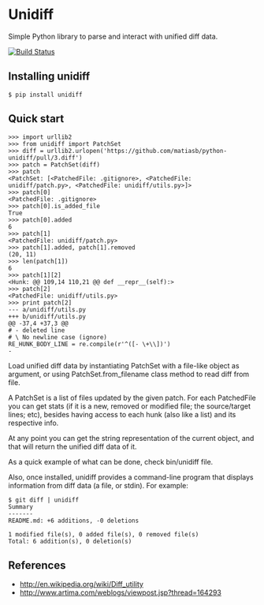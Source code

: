 Unidiff
=======

Simple Python library to parse and interact with unified diff data.

[![Build Status](https://travis-ci.org/matiasb/python-unidiff.png?branch=master)](https://travis-ci.org/matiasb/python-unidiff)


Installing unidiff
------------------

    $ pip install unidiff


Quick start
-----------

    >>> import urllib2
    >>> from unidiff import PatchSet
    >>> diff = urllib2.urlopen('https://github.com/matiasb/python-unidiff/pull/3.diff')
    >>> patch = PatchSet(diff)
    >>> patch
    <PatchSet: [<PatchedFile: .gitignore>, <PatchedFile: unidiff/patch.py>, <PatchedFile: unidiff/utils.py>]>
    >>> patch[0]
    <PatchedFile: .gitignore>
    >>> patch[0].is_added_file
    True
    >>> patch[0].added
    6
    >>> patch[1]
    <PatchedFile: unidiff/patch.py>
    >>> patch[1].added, patch[1].removed
    (20, 11)
    >>> len(patch[1])
    6
    >>> patch[1][2]
    <Hunk: @@ 109,14 110,21 @@ def __repr__(self):>
    >>> patch[2]
    <PatchedFile: unidiff/utils.py>
    >>> print patch[2]
    --- a/unidiff/utils.py
    +++ b/unidiff/utils.py
    @@ -37,4 +37,3 @@ 
    # - deleted line
    # \ No newline case (ignore)
    RE_HUNK_BODY_LINE = re.compile(r'^([- \+\\])')
    -

Load unified diff data by instantiating PatchSet with a file-like object as
argument, or using PatchSet.from_filename class method to read diff from file.

A PatchSet is a list of files updated by the given patch. For each PatchedFile
you can get stats (if it is a new, removed or modified file; the source/target
lines; etc), besides having access to each hunk (also like a list) and its
respective info.

At any point you can get the string representation of the current object, and
that will return the unified diff data of it.

As a quick example of what can be done, check bin/unidiff file.

Also, once installed, unidiff provides a command-line program that displays
information from diff data (a file, or stdin). For example:

    $ git diff | unidiff
    Summary
    -------
    README.md: +6 additions, -0 deletions

    1 modified file(s), 0 added file(s), 0 removed file(s)
    Total: 6 addition(s), 0 deletion(s)


References
----------

 * http://en.wikipedia.org/wiki/Diff_utility
 * http://www.artima.com/weblogs/viewpost.jsp?thread=164293
